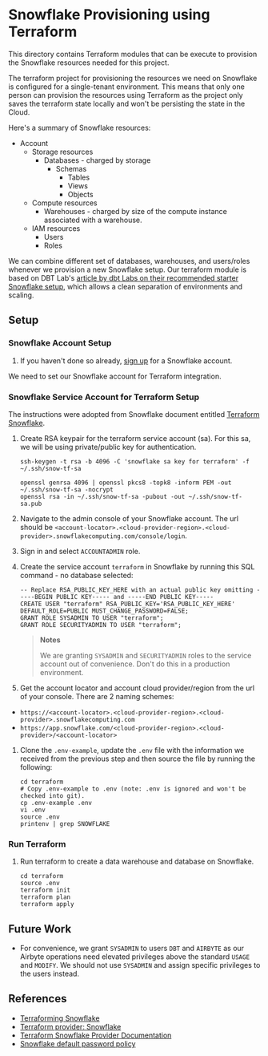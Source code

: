 # Snowflake Provisioning using Terraform

This directory contains Terraform modules that can be execute to provision the Snowflake resources needed for this project.

The terraform project for provisioning the resources we need on Snowflake is configured for a single-tenant environment. This means that only one person can provision the resources using Terraform as the project only saves the terraform state locally and won't be persisting the state in the Cloud.

Here's a summary of Snowflake resources:

* Account
  * Storage resources
    * Databases - charged by storage
      * Schemas
        * Tables
        * Views
        * Objects
  * Compute resources
    * Warehouses - charged by size of the compute instance associated with a warehouse.
  * IAM resources
    * Users
    * Roles

We can combine different set of databases, warehouses, and users/roles whenever we provision a new Snowflake setup. Our terraform module is based on DBT Lab's [article by dbt Labs on their recommended starter Snowflake setup](https://www.getdbt.com/blog/how-we-configure-snowflake/), which allows a clean separation of environments and scaling.

## Setup

### Snowflake Account Setup

1. If you haven't done so already, [sign up](https://signup.snowflake.com/) for a Snowflake account.

We need to set our Snowflake account for Terraform integration.

### Snowflake Service Account for Terraform Setup

The instructions were adopted from Snowflake document entitled [Terraform Snowflake](https://quickstarts.snowflake.com/guide/terraforming_snowflake/index.html).

1. Create RSA keypair for the terraform service account (sa). For this sa, we will be using private/public key for authentication.

   ```shell
   ssh-keygen -t rsa -b 4096 -C 'snowflake sa key for terraform' -f ~/.ssh/snow-tf-sa
   
   openssl genrsa 4096 | openssl pkcs8 -topk8 -inform PEM -out ~/.ssh/snow-tf-sa -nocrypt
   openssl rsa -in ~/.ssh/snow-tf-sa -pubout -out ~/.ssh/snow-tf-sa.pub
   ```

1. Navigate to the admin console of your Snowflake account. The url should be `<account-locator>.<cloud-provider-region>.<cloud-provider>.snowflakecomputing.com/console/login`.
1. Sign in and select `ACCOUNTADMIN` role.
1. Create the service account `terraform` in Snowflake by running this SQL command - no database selected:

   ```snowflake
   -- Replace RSA_PUBLIC_KEY_HERE with an actual public key omitting -----BEGIN PUBLIC KEY----- and -----END PUBLIC KEY-----
   CREATE USER "terraform" RSA_PUBLIC_KEY='RSA_PUBLIC_KEY_HERE' DEFAULT_ROLE=PUBLIC MUST_CHANGE_PASSWORD=FALSE;
   GRANT ROLE SYSADMIN TO USER "terraform";
   GRANT ROLE SECURITYADMIN TO USER "terraform";
   ```

   > **Notes**
   >
   >  We are granting `SYSADMIN` and `SECURITYADMIN` roles to the service account out of convenience. Don't do this in a production environment.
   
1. Get the account locator and account cloud provider/region from the url of your console. There are 2 naming schemes:

  * `https://<account-locator>.<cloud-provider-region>.<cloud-provider>.snowflakecomputing.com`
  * `https://app.snowflake.com/<cloud-provider-region>.<cloud-provider>/<account-locator>`

1. Clone the `.env-example`, update the `.env` file with the information we received from the previous step and then source the file by running the following:

   ```shell
   cd terraform
   # Copy .env-example to .env (note: .env is ignored and won't be checked into git).
   cp .env-example .env
   vi .env
   source .env
   printenv | grep SNOWFLAKE
   ```

### Run Terraform

1. Run terraform to create a data warehouse and database on Snowflake.

   ```shell
   cd terraform
   source .env
   terraform init
   terraform plan
   terraform apply
   ```

## Future Work

* For convenience, we grant `SYSADMIN` to users `DBT` and `AIRBYTE` as our Airbyte operations need elevated privileges above the standard `USAGE` and `MODIFY`. We should not use `SYSADMIN` and assign specific privileges to the users instead.

## References

* [Terraforming Snowflake](https://quickstarts.snowflake.com/guide/terraforming_snowflake/index.html)
* [Terraform provider: Snowflake](https://github.com/Snowflake-Labs/terraform-provider-snowflake)
* [Terraform Snowflake Provider Documentation](https://registry.terraform.io/providers/Snowflake-Labs/snowflake/latest/docs)
* [Snowflake default password policy](https://docs.snowflake.com/en/user-guide/admin-user-management)

